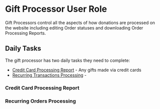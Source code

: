 # Gift Processor User Role

Gift Processors control all the aspects of how donations are processed on the website including editing Order 
statuses and downloading Order Processing Reports.

## Daily Tasks

The gift processor has two daily tasks they need to complete:

- [Credit Card Processing Report](#credit-card-processing-report) - Any gifts made via credit cards
- [Recurring Transactions Processing](#recurring-orders-processing) - 

### Credit Card Processing Report

### Recurring Orders Processing
